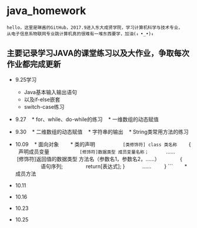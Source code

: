 # java_homework
    hello，这里是琳酱的GitHub，2017.9进入东大成贤学院，学习计算机科学与技术专业，
    从电子信息系物联网专业跳计算机真的很难有一堆东西要学，加油(ง •_•)ง

## 主要记录学习JAVA的课堂练习以及大作业，争取每次作业都完成更新

* 9.25学习
    * Java基本输入输出语句
    * 以及if-else嵌套
    * switch-case练习
* 9.27
    * for、while、do-while的练习
    * 一维数组的动态赋值
*  9.30
    * 二维数组的动态赋值
    * 字符串的输出
    * String类常用方法的练习
*  10.09
    * 面向对象
        * 类的声明
        ```
           [类修饰符] class 类名称
        ```
        {   声明成员变量
        ```
            [修饰符]数据类型 成员变量名称；
            ```
            ……
            [修饰符]返回值的数据类型 方法名（参数名1，参数名2，……）
            ```
            {
            ```
                语句序列;
                return[表达式];
            }
            ……
         }
         ```
        * 成员方法
        
*  10.11
* 10.16
* 10.23
* 10.25
